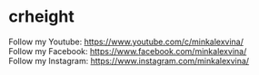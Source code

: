 # crheight
Follow my Youtube: https://www.youtube.com/c/minkalexvina/ <br>
Follow my Facebook: https://www.facebook.com/minkalexvina/ <br>
Follow my Instagram: https://www.instagram.com/minkalexvina/
